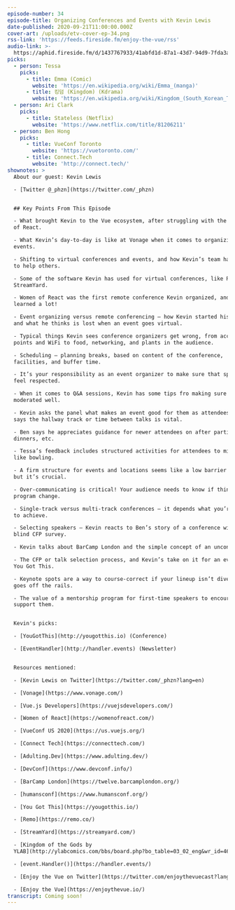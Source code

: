 ```yaml
---
episode-number: 34
episode-title: Organizing Conferences and Events with Kevin Lewis
date-published: 2020-09-21T11:00:00.000Z
cover-art: /uploads/etv-cover-ep-34.png
rss-link: 'https://feeds.fireside.fm/enjoy-the-vue/rss'
audio-link: >-
  https://aphid.fireside.fm/d/1437767933/41abfd1d-87a1-43d7-94d9-7fda3a5120e1/421eee90-81ba-4008-8ad3-fd187d2363cc.mp3
picks:
  - person: Tessa
    picks:
      - title: Emma (Comic)
        website: 'https://en.wikipedia.org/wiki/Emma_(manga)'
      - title: 킹덤 (Kingdom) (Kdrama)
        website: 'https://en.wikipedia.org/wiki/Kingdom_(South_Korean_TV_series)'
  - person: Ari Clark
    picks:
      - title: Stateless (Netflix)
        website: 'https://www.netflix.com/title/81206211'
  - person: Ben Hong
    picks:
      - title: VueConf Toronto
        website: 'https://vuetoronto.com/'
      - title: Connect.Tech
        website: 'http://connect.tech/'
shownotes: >
  About our guest: Kevin Lewis

  - [Twitter @_phzn](https://twitter.com/_phzn)


  ## Key Points From This Episode

  - What brought Kevin to the Vue ecosystem, after struggling with the “magic”
  of React.

  - What Kevin’s day-to-day is like at Vonage when it comes to organizing
  events.

  - Shifting to virtual conferences and events, and how Kevin’s team has gone on
  to help others.

  - Some of the software Kevin has used for virtual conferences, like Remo and
  StreamYard.

  - Women of React was the first remote conference Kevin organized, and he
  learned a lot!

  - Event organizing versus remote conferencing – how Kevin started his career
  and what he thinks is lost when an event goes virtual.

  - Typical things Kevin sees conference organizers get wrong, from access
  points and WiFi to food, networking, and plants in the audience.

  - Scheduling – planning breaks, based on content of the conference,
  facilities, and buffer time.

  - It’s your responsibility as an event organizer to make sure that speakers
  feel respected.

  - When it comes to Q&A sessions, Kevin has some tips fro making sure it’s
  moderated well.

  - Kevin asks the panel what makes an event good for them as attendees – Ari
  says the hallway track or time between talks is vital.

  - Ben says he appreciates guidance for newer attendees on after parties and
  dinners, etc.

  - Tessa’s feedback includes structured activities for attendees to mingle,
  like bowling.

  - A firm structure for events and locations seems like a low barrier to entry,
  but it’s crucial.

  - Over-communicating is critical! Your audience needs to know if things in the
  program change.

  - Single-track versus multi-track conferences – it depends what you’re trying
  to achieve.

  - Selecting speakers – Kevin reacts to Ben’s story of a conference with a
  blind CFP survey.

  - Kevin talks about BarCamp London and the simple concept of an unconference.

  - The CFP or talk selection process, and Kevin’s take on it for an event like
  You Got This.

  - Keynote spots are a way to course-correct if your lineup isn’t diverse or
  goes off the rails.

  - The value of a mentorship program for first-time speakers to encourage and
  support them.


  Kevin's picks: 

  - [YouGotThis](http://yougotthis.io) (Conference)

  - [EventHandler](http://handler.events) (Newsletter)


  Resources mentioned:

  - [Kevin Lewis on Twitter](https://twitter.com/_phzn?lang=en)

  - [Vonage](https://www.vonage.com/)

  - [Vue.js Developers](https://vuejsdevelopers.com/)

  - [Women of React](https://womenofreact.com/)

  - [VueConf US 2020](https://us.vuejs.org/)

  - [Connect Tech](https://connecttech.com/)

  - [Adulting.Dev](https://www.adulting.dev/)

  - [DevConf](https://www.devconf.info/)

  - [BarCamp London](https://twelve.barcamplondon.org/)

  - [humansconf](https://www.humansconf.org/)

  - [You Got This](https://yougotthis.io/)

  - [Remo](https://remo.co/)

  - [StreamYard](https://streamyard.com/)

  - [Kingdom of the Gods by
  YLAB](http://ylabcomics.com/bbs/board.php?bo_table=03_02_eng&wr_id=46&page=3&pg_position=46)

  - [event.Handler()](https://handler.events/)

  - [Enjoy the Vue on Twitter](https://twitter.com/enjoythevuecast?lang=en)

  - [Enjoy the Vue](https://enjoythevue.io/)
transcript: Coming soon!
---
```


